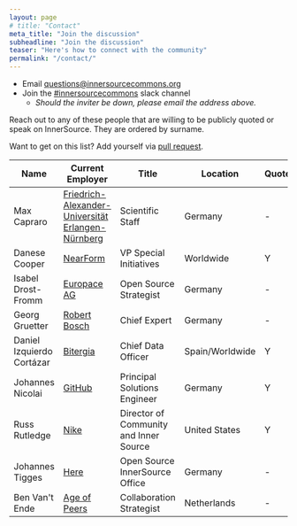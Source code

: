 ```yaml
---
layout: page
# title: "Contact"
meta_title: "Join the discussion"
subheadline: "Join the discussion"
teaser: "Here's how to connect with the community"
permalink: "/contact/"
---
```


* Email <questions@innersourcecommons.org>
* Join the [#innersourcecommons](https://isc-inviter.herokuapp.com/) slack channel
    - *Should the inviter be down, please email the address above.*


Reach out to any of these people that are willing to be publicly quoted or speak on InnerSource. They are ordered by surname.

Want to get on this list?
Add yourself via [pull request](https://github.com/InnerSourceCommons/innersourcecommons.org/edit/master/pages/contact.md).

| Name | Current Employer | Title | Location | Quoted? | Speak? |
|------|---------|-------|----------|--------|-------|
| Max Capraro | [Friedrich-Alexander-Universität Erlangen-Nürnberg](https://www.fau.eu/) | Scientific Staff | Germany | - | Y |
| Danese Cooper | [NearForm](https://www.nearform.com/) | VP Special Initiatives | Worldwide | Y | Y |
| Isabel Drost-Fromm | [Europace AG](https://www.europace.de/) | Open Source Strategist | Germany | - | Y |
| Georg Gruetter | [Robert Bosch](https://www.bosch.com/) | Chief Expert | Germany | - | Y |
| Daniel Izquierdo Cortázar | [Bitergia](https://bitergia.com) | Chief Data Officer | Spain/Worldwide | Y | Y |
| Johannes Nicolai | [GitHub](https://github.com) | Principal Solutions Engineer | Germany | Y | Y |
| Russ Rutledge | [Nike](https://www.nike.com) | Director of Community and Inner Source | United States | Y | Y |
| Johannes Tigges | [Here](https://www.here.com/) | Open Source InnerSource Office | Germany | - | Y |
| Ben Van't Ende | [Age of Peers](https://ageofpeers.com/) | Collaboration Strategist | Netherlands | - | Y |

